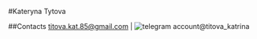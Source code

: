 #Kateryna Tytova

##Contacts
[titova.kat.85@gmail.com](titova.kat.85@gmail.com) | ![telegram account](https://upload.wikimedia.org/wikipedia/commons/thumb/8/82/Telegram_logo.svg/600px-Telegram_logo.svg.png)@titova_katrina